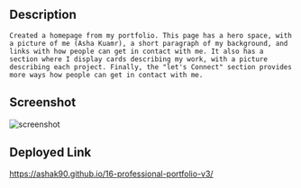 ## Description

    Created a homepage from my portfolio. This page has a hero space, with a picture of me (Asha Kuamr), a short paragraph of my background, and links with how people can get in contact with me. It also has a section where I display cards describing my work, with a picture describing each project. Finally, the "let's Connect" section provides more ways how people can get in contact with me. 

## Screenshot

![screenshot](./assets/images/homepageScreenshot.png)

## Deployed Link

https://ashak90.github.io/16-professional-portfolio-v3/
